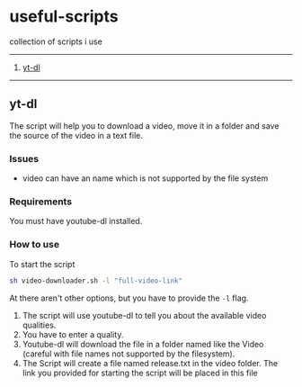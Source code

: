 # useful-scripts
collection of scripts i use

---
1. [yt-dl](#yt-dl)

---
## yt-dl
The script will help you to download a video, move it in a folder and save the source of the video in a text file.
### Issues
* video can have an name which is not supported by the file system
### Requirements
You must have youtube-dl installed.

### How to use
To start the script
```sh
sh video-downloader.sh -l "full-video-link" 
```
At there aren't other options, but you have to provide the `-l` flag.

1) The script will use youtube-dl to tell you about the available video qualities.
2) You have to enter a quality.
3) Youtube-dl will download the file in a folder named like the Video (careful with file names not supported by the filesystem).
4) The Script will create a file named release.txt in the video folder. The link you provided for starting the script will be placed in this file